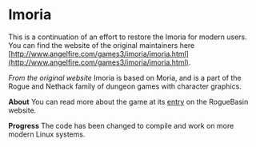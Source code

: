 # Imoria

This is a continuation of an effort to restore the Imoria for modern users. You can find the website of the original maintainers here [http://www.angelfire.com/games3/imoria/imoria.html](http://www.angelfire.com/games3/imoria/imoria.html).

*From the original website*
Imoria is based on Moria, and is a part of the Rogue and Nethack family of dungeon games with character graphics.

**About**
You can read more about the game at its [entry](http://www.roguebasin.com/index.php?title=Imoria) on the RogueBasin website.

**Progress**
The code has been changed to compile and work on more modern Linux systems.
